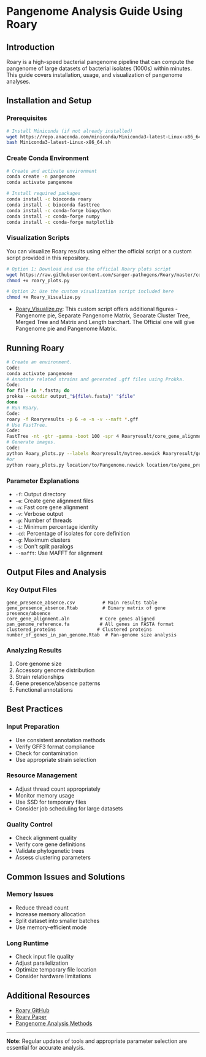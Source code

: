 # Pangenome Analysis Guide Using Roary

## Introduction
Roary is a high-speed bacterial pangenome pipeline that can compute the pangenome of large datasets of bacterial isolates (1000s) within minutes. This guide covers installation, usage, and visualization of pangenome analyses.

## Installation and Setup

### Prerequisites
```bash
# Install Miniconda (if not already installed)
wget https://repo.anaconda.com/miniconda/Miniconda3-latest-Linux-x86_64.sh
bash Miniconda3-latest-Linux-x86_64.sh
```

### Create Conda Environment
```bash
# Create and activate environment
conda create -n pangenome
conda activate pangenome

# Install required packages
conda install -c bioconda roary
conda install -c bioconda fasttree
conda install -c conda-forge biopython
conda install -c conda-forge numpy
conda install -c conda-forge matplotlib
```

### Visualization Scripts

You can visualize Roary results using either the official script or a custom script provided in this repository.

```bash
# Option 1: Download and use the official Roary plots script
wget https://raw.githubusercontent.com/sanger-pathogens/Roary/master/contrib/roary_plots.py
chmod +x roary_plots.py

# Option 2: Use the custom visualization script included here
chmod +x Roary_Visualize.py
```

- [Roary_Visualize.py](Roary_Visualize.py): This custom script offers additional figures - Pangenome pie, Separate Pangenome Matrix, Seoarate Cluster Tree, Merged Tree and Matrix and Length barchart. The Official one will give Pangenome pie and Pangenome Matrix.

## Running Roary
```bash
# Create an environment. 
Code:
conda activate pangenome
# Annotate related strains and generated .gff files using Prokka. 
Code:
for file in *.fasta; do
prokka --outdir output_"${file%.fasta}" "$file"
done 
# Run Roary. 
Code:
roary -f Roaryresults -p 6 -e -n -v --maft *.gff
# Use FastTree. 
Code:
FastTree -nt -gtr -gamma -boot 100 -spr 4 Roaryresult/core_gene_alignment.aln > Roaryresult/mytree.newick
# Generate images. 
Code:
python Roary_plots.py --labels Roaryresult/mytree.newick Roaryresult/gene_presence_absence.csv
#or
python roary_plots.py location/to/Pangenome.newick location/to/gene_presence_absence.csv --labels
```

### Parameter Explanations
* `-f`: Output directory
* `-e`: Create gene alignment files
* `-n`: Fast core gene alignment
* `-v`: Verbose output
* `-p`: Number of threads
* `-i`: Minimum percentage identity
* `-cd`: Percentage of isolates for core definition
* `-g`: Maximum clusters
* `-s`: Don't split paralogs
* `--mafft`: Use MAFFT for alignment

## Output Files and Analysis

### Key Output Files
```plaintext
gene_presence_absence.csv          # Main results table
gene_presence_absence.Rtab         # Binary matrix of gene presence/absence
core_gene_alignment.aln           # Core genes aligned
pan_genome_reference.fa           # All genes in FASTA format
clustered_proteins               # Clustered proteins
number_of_genes_in_pan_genome.Rtab  # Pan-genome size analysis
```

### Analyzing Results
1. Core genome size
2. Accessory genome distribution
3. Strain relationships
4. Gene presence/absence patterns
5. Functional annotations

## Best Practices

### Input Preparation
* Use consistent annotation methods
* Verify GFF3 format compliance
* Check for contamination
* Use appropriate strain selection

### Resource Management
* Adjust thread count appropriately
* Monitor memory usage
* Use SSD for temporary files
* Consider job scheduling for large datasets

### Quality Control
* Check alignment quality
* Verify core gene definitions
* Validate phylogenetic trees
* Assess clustering parameters

## Common Issues and Solutions

### Memory Issues
* Reduce thread count
* Increase memory allocation
* Split dataset into smaller batches
* Use memory-efficient mode

### Long Runtime
* Check input file quality
* Adjust parallelization
* Optimize temporary file location
* Consider hardware limitations


## Additional Resources

* [Roary GitHub](https://github.com/sanger-pathogens/Roary)
* [Roary Paper](https://academic.oup.com/bioinformatics/article/31/22/3691/240757)
* [Pangenome Analysis Methods](https://microbiomejournal.biomedcentral.com/articles/10.1186/s40168-020-00928-4)

---

**Note**: Regular updates of tools and appropriate parameter selection are essential for accurate analysis.